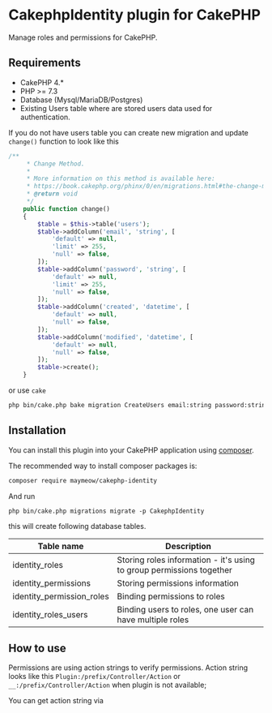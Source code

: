 # CakephpIdentity plugin for CakePHP

Manage roles and permissions for CakePHP.

## Requirements

* CakePHP 4.*
* PHP >= 7.3
* Database (Mysql/MariaDB/Postgres)
* Existing Users table where are stored users data used for authentication.

If you do not have users table you can create new migration and update `change()` function to look like this

```php
/**
     * Change Method.
     *
     * More information on this method is available here:
     * https://book.cakephp.org/phinx/0/en/migrations.html#the-change-method
     * @return void
     */
    public function change()
    {
        $table = $this->table('users');
        $table->addColumn('email', 'string', [
            'default' => null,
            'limit' => 255,
            'null' => false,
        ]);
        $table->addColumn('password', 'string', [
            'default' => null,
            'limit' => 255,
            'null' => false,
        ]);
        $table->addColumn('created', 'datetime', [
            'default' => null,
            'null' => false,
        ]);
        $table->addColumn('modified', 'datetime', [
            'default' => null,
            'null' => false,
        ]);
        $table->create();
    }
```

or use `cake`

```bash
php bin/cake.php bake migration CreateUsers email:string password:string created modified
```

## Installation

You can install this plugin into your CakePHP application using [composer](https://getcomposer.org).

The recommended way to install composer packages is:

```bash
composer require maymeow/cakephp-identity
```

And run

```
php bin/cake.php migrations migrate -p CakephpIdentity
```

this will create following database tables.

|Table name | Description |
|---|---|
| identity_roles | Storing roles information - it's using to group permissions together|
| identity_permissions | Storing permissions information |
| identity_permission_roles | Binding permissions to roles |
| identity_roles_users | Binding users to roles, one user can have multiple roles |

## How to use

Permissions are using action strings to verify permissions. Action string looks like this
`Plugin:/prefix/Controller/Action` or `__:/prefix/Controller/Action` when plugin is not available;

You can get action string via
